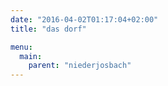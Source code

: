 ```yaml
---
date: "2016-04-02T01:17:04+02:00"
title: "das dorf"

menu:
  main:
    parent: "niederjosbach"
---
```


